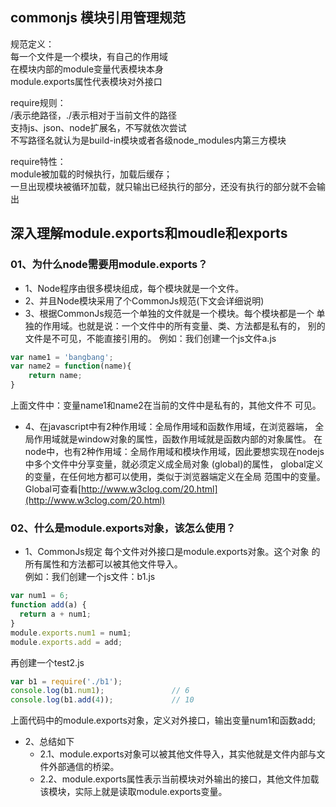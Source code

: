## commonjs   模块引用管理规范

规范定义：   
每一个文件是一个模块，有自己的作用域  
在模块内部的module变量代表模块本身    
module.exports属性代表模块对外接口    

require规则：  
/表示绝路径，./表示相对于当前文件的路径   
支持js、json、node扩展名，不写就依次尝试   
不写路径名就认为是build-in模块或者各级node_modules内第三方模块   

require特性：  
module被加载的时候执行，加载后缓存；   
一旦出现模块被循环加载，就只输出已经执行的部分，还没有执行的部分就不会输出   


## 深入理解module.exports和moudle和exports

### 01、为什么node需要用module.exports？

- 1、Node程序由很多模块组成，每个模块就是一个文件。
- 2、并且Node模块采用了个CommonJs规范(下文会详细说明)
- 3、根据CommonJs规范一个单独的文件就是一个模块。每个模块都是一个 单独的作用域。也就是说：一个文件中的所有变量、类、方法都是私有的， 别的文件是不可见，不能直接引用的。 
例如：我们创建一个js文件a.js 
```javascript
var name1 = 'bangbang'; 
var name2 = function(name){ 
    return name; 
} 
```
上面文件中：变量name1和name2在当前的文件中是私有的，其他文件不 可见。

- 4、在javascript中有2种作用域：全局作用域和函数作用域，在浏览器端， 全局作用域就是window对象的属性，函数作用域就是函数内部的对象属性。 
在node中，也有2种作用域：全局作用域和模块作用域，因此要想实现在nodejs中多个文件中分享变量，就必须定义成全局对象 (global)的属性， 
global定义的变量，在任何地方都可以使用，类似于浏览器端定义在全局 范围中的变量。Global可查看[http://www.w3clog.com/20.html](http://www.w3clog.com/20.html) 


### 02、什么是module.exports对象，该怎么使用？

- 1、CommonJs规定
每个文件对外接口是module.exports对象。这个对象 的所有属性和方法都可以被其他文件导入。                          
例如：我们创建一个js文件：b1.js 
```javascript
var num1 = 6;
function add(a) {
  return a + num1;
}
module.exports.num1 = num1;
module.exports.add = add;
```

再创建一个test2.js 
```javascript
var b1 = require('./b1');
console.log(b1.num1);               // 6
console.log(b1.add(4));             // 10
```
上面代码中的module.exports对象，定义对外接口，输出变量num1和函数add; 

- 2、总结如下
    - 2.1、module.exports对象可以被其他文件导入，其实他就是文件内部与文件外部通信的桥梁。
    - 2.2、module.exports属性表示当前模块对外输出的接口，其他文件加载该模块，实际上就是读取module.exports变量。 
    


